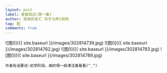 ```yaml
---
layout: post
label: 香蜜饭店(第一集)
author: 南城百老汇 写手马甲2调色
tag: 图
comments: true
---
```


![图0]({{ site.baseurl }}/images/302814739.jpg)
![图0]({{ site.baseurl }}/images/302814762.jpg)
![图0]({{ site.baseurl }}/images/302814783.jpg)
![图0]({{ site.baseurl }}/images/302814789.jpg)

    作者有话要说:初学阶段，画的很一般凑活着看看(^_^)